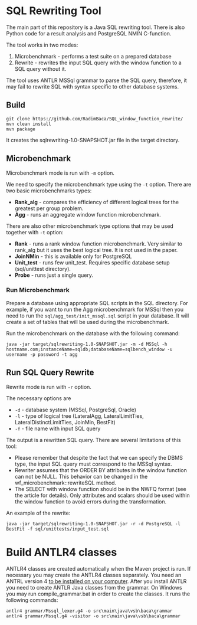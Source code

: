 # SQL Rewriting Tool

The main part of this repository is a Java SQL rewriting tool. There is also Python code for a result analysis and PostgreSQL NMIN C-function. 

The tool works in two modes:
1. Microbenchmark - performs a test suite on a prepared database
2. Rewrite - rewrites the input SQL query with the window function to a SQL query without it.

The tool uses ANTLR MSSql grammar to parse the SQL query, therefore, it may fail to rewrite SQL with syntax specific to other database systems.

## Build 

```shell
git clone https://github.com/RadimBaca/SQL_window_function_rewrite/
mvn clean install
mvn package
```

It creates the sqlrewriting-1.0-SNAPSHOT.jar file in the target directory.

## Microbenchmark

Microbenchmark mode is run with `-m` option.

We need to specify the microbenchmark type using the `-t` option. There are two basic microbenchmarks types:
- **Rank_alg** - compares the efficiency of different logical trees for the greatest per group problem.
- **Agg** - runs an aggregate window function microbenchmark.

There are also other microbenchmark type options that may be used together with `-t` option:
- **Rank** - runs a rank window function microbenchmark. Very similar to rank_alg but it uses the best logical tree. It is not used in the paper.
- **JoinNMin** - this is available only for PostgreSQL 
- **Unit_test** - runs few unit_test. Requires specific database setup (sql/unittest directory).
- **Probe** - runs just a single query.

### Run Microbenchmark

Prepare a database using appropriate SQL scripts in the SQL directory. For example, if you want to run the Agg microbenchmark for MSSql then you need to run the `sql/agg_test/init_mssql.sql` script in your database. It will create a set of tables that will be used during the microbenchmark.

Run the microbenchmark on the database with the following command:

```shell
java -jar target/sqlrewriting-1.0-SNAPSHOT.jar -m -d MSSql -h hostname.com;instanceName=sqldb;databaseName=sqlbench_window -u username -p password -t agg
```

## Run SQL Query Rewrite

Rewrite mode is run with `-r` option.

The necessary options are 
- `-d` - database system (MSSql, PostgreSql, Oracle)
- `-l` - type of logical tree (LateralAgg, LateralLimitTies, LateralDistinctLimitTies, JoinMin, BestFit)
- `-f` - file name with input SQL query

The output is a rewritten SQL query. There are several limitations of this tool:
- Please remember that despite the fact that we can specify the DBMS type, the input SQL query must correspond to the MSSql syntax.
- Rewriter assumes that the ORDER BY attributes in the window function can not be NULL. This behavior can be changed in the wf_microbenchmark::rewriteSQL method.
- The SELECT with window function should be in the NWFQ format (see the article for details). Only attributes and scalars should be used within the window function to avoid errors during the transformation.

An example of the rewrite:

```shell
java -jar target/sqlrewriting-1.0-SNAPSHOT.jar -r -d PostgreSQL -l BestFit -f sql/unittests/input_test.sql
```

# Build ANTLR4 classes

ANTLR4 classes are created automatically when the Maven project is run. If necessary you may create the ANTLR4 classes separately.
You need an ANTRL version 4 [to be installed on your computer](https://github.com/antlr/antlr4/blob/master/doc/getting-started.md). 
After you install ANTLR you need to create ANTLR Java classes from the grammar. On Windows you may run compile_grammar.bat in order to create the classes. It runs the following commands:

```shell
antlr4 grammar/Mssql_lexer.g4 -o src\main\java\vsb\baca\grammar 
antlr4 grammar/Mssql.g4 -visitor -o src\main\java\vsb\baca\grammar
```

